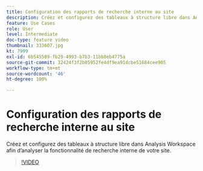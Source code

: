 ```yaml
---
title: Configuration des rapports de recherche interne au site
description: Créez et configurez des tableaux à structure libre dans Analysis Workspace afin dʼanalyser la fonctionnalité de recherche interne de votre site.
feature: Use Cases
role: User
level: Intermediate
doc-type: feature video
thumbnail: 333607.jpg
kt: 7999
exl-id: 6b545589-fb29-4993-b7b3-11bb8eb4775a
source-git-commit: 32424f3f2b05952fe4df9ea91dcbe51684cee905
workflow-type: tm+mt
source-wordcount: '46'
ht-degree: 100%

---
```


# Configuration des rapports de recherche interne au site

Créez et configurez des tableaux à structure libre dans Analysis Workspace afin dʼanalyser la fonctionnalité de recherche interne de votre site.

>[!VIDEO](https://video.tv.adobe.com/v/333607/?quality=12&learn=on)
